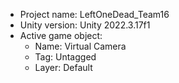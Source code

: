 <!-- UNITY CODE ASSIST INSTRUCTIONS START -->
- Project name: LeftOneDead_Team16
- Unity version: Unity 2022.3.17f1
- Active game object:
  - Name: Virtual Camera
  - Tag: Untagged
  - Layer: Default
<!-- UNITY CODE ASSIST INSTRUCTIONS END -->